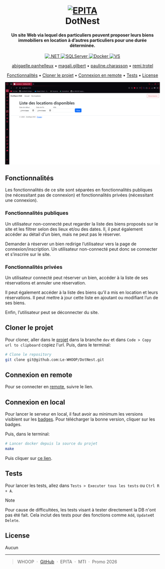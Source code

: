 
<h1 align="center">
    <br>
        <a href="https://www.epita.fr">
            <img src="https://upload.wikimedia.org/wikipedia/fr/d/d8/Epita.png" alt="EPITA" width="200">
            </a>
    <br>
    DotNest
    <br>
</h1>

<h4 align="center">Un site Web via lequel des particuliers peuvent proposer leurs biens immobiliers en location à d’autres particuliers pour une durée déterminée.</h4>

<p align="center">
    <a id="badges"></a>
    <a href="https://dotnet.microsoft.com/fr-fr/download/dotnet/9.0">
        <img src="https://img.shields.io/badge/.NET-9.0-green?style=flat" alt=".NET" />
    </a>
    <a href="https://info.microsoft.com/ww-landing-sql-server-2022.html?lcid=fr">
        <img src="https://img.shields.io/badge/SQLServer-2022-46BC99?style=flat" alt="SQLServer" />
    </a>
    <a href="https://www.docker.com/get-started/">
        <img src="https://img.shields.io/badge/Docker-28.1.1-FF69B4?style=flat" alt="Docker" />
    </a>
    <a href="https://visualstudio.microsoft.com/fr/downloads/">
        <img src="https://img.shields.io/badge/Visual Studio-10.0.40219.1-orange?style=flat" alt="VS" />
    </a>
</p>

<p align="center">
    <a href="mailto:abigaelle.panhelleux@epita.fr">abigaelle.panhelleux</a> •
    <a href="mailto:magali.gilbert@epita.fr">magali.gilbert</a> •
    <a href="mailto:pauline.charasson@epita.fr">pauline.charasson</a> •
    <a href="mailto:remi.trotel">remi.trotel</a>
</p>

<p align="center">
    <a href="#fonctionnalités">Fonctionnalités</a> •
    <a href="#cloner-le-projet">Cloner le projet</a> •
    <a href="#connexion-en-remote">Connexion en remote</a> •
    <a href="#tests">Tests</a> •
    <a href="#license">License</a>
</p>

![screenshot](assets/Screenshot%202025-06-18%20201123.png)

## Fonctionnalités

Les fonctionnalités de ce site sont séparées en fonctionnalités publiques (ne nécessitant pas de connexion) et fonctionnalités privées (nécessitant une connexion). 

### Fonctionnalités publiques 

Un utilisateur non-connecté peut regarder la liste des biens proposés sur le site et les filtrer selon des lieux et/ou des dates. Il, il peut également accéder au détail d’un bien, mais ne peut pas le réserver. 

Demander à réserver un bien redirige l’utilisateur vers la page de connexion/inscription. Un utilisateur non-connecté peut donc se connecter et s’inscrire sur le site. 

### Fonctionnalités privées 

Un utilisateur connecté peut réserver un bien, accéder à la liste de ses réservations et annuler une réservation. 

Il peut également accéder à la liste des biens qu’il a mis en location et leurs réservations. Il peut mettre à jour cette liste en ajoutant ou modifiant l’un de ses biens. 

Enfin, l’utilisateur peut se déconnecter du site.

## Cloner le projet

Pour cloner, aller dans le [projet](https://github.com/Le-WHOOP/DotNest/tree/dev) dans la branche `dev` et dans `Code > Copy url to clipboard` copiez l'url. Puis, dans le terminal:

```bash
# Clone le repository
git clone git@github.com:Le-WHOOP/DotNest.git
```

## Connexion en remote

Pour se connecter en [remote](https://vingtdeux.hd.free.fr/dotnest), suivre le lien.

## Connexion en local

Pour lancer le serveur en local, il faut avoir au minimum les versions visiblent sur les <a href="#badges">badges</a>. Pour télécharger la bonne version, cliquer sur les badges.

Puis, dans le terminal:
```bash
# Lancer docker depuis la source du projet
make
```
Puis cliquer sur [ce lien](http://localhost:8080/).

## Tests

Pour lancer les tests, allez dans `Tests > Executer tous les tests` ou `Ctrl R + A`.

> [!NOTE] 
> Pour cause de difficultées, les tests visant à tester directement la DB n'ont pas été fait. Cela inclut des tests pour des fonctions comme `Add`, `Update`et `Delete`. 

## License

Aucun

---

> WHOOP &nbsp;&middot;&nbsp;
> [GitHub](https://github.com/Le-WHOOP) &nbsp;&middot;&nbsp;
> EPITA &nbsp;&middot;&nbsp;
> MTI &nbsp;&middot;&nbsp;
> Promo 2026